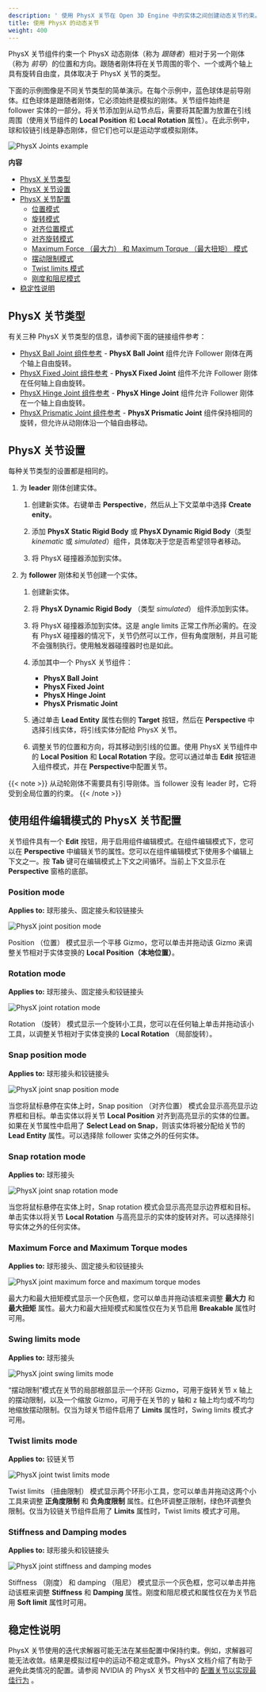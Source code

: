```yaml
---
description: ' 使用 PhysX 关节在 Open 3D Engine 中的实体之间创建动态关节约束。 '
title: 使用 PhysX 的动态关节
weight: 400
---
```


PhysX 关节组件约束一个 PhysX 动态刚体（称为 *跟随者*）相对于另一个刚体（称为 *前导*）的位置和方向。跟随者刚体将在关节周围的零个、一个或两个轴上具有旋转自由度，具体取决于 PhysX 关节的类型。

下面的示例图像是不同关节类型的简单演示。在每个示例中，蓝色球体是前导刚体。红色球体是跟随者刚体，它必须始终是模拟的刚体。关节组件始终是 follower 实体的一部分。将关节添加到从动节点后，需要将其配置为放置在引线周围（使用关节组件的 **Local Position** 和 **Local Rotation** 属性）。在此示例中，球和铰链引线是静态刚体，但它们也可以是运动学或模拟刚体。

![PhysX Joints example](/images/user-guide/physx/physx/anim-joints-example.gif)

**内容**
+ [PhysX 关节类型](#physx-joint-types)
+ [PhysX 关节设置](#physx-joint-setup)
+ [PhysX 关节配置](#physx-joint-configuration)
  + [位置模式](#position-mode)
  + [旋转模式](#rotation-mode)
  + [对齐位置模式](#snap-position-mode)
  + [对齐旋转模式](#snap-rotation-mode)
  + [Maximum Force （最大力） 和 Maximum Torque （最大扭矩） 模式](#maximum-force-and-maximum-torque-modes)
  + [摆动限制模式](#swing-limits-mode)
  + [Twist limits 模式](#twist-limits-mode)
  + [刚度和阻尼模式](#stiffness-and-damping-modes)
+ [稳定性说明](#notes-on-stability)

## PhysX 关节类型

有关三种 PhysX 关节类型的信息，请参阅下面的链接组件参考：
+ [ PhysX Ball Joint 组件参考](/docs/user-guide/components/reference/physx/ball-joint/) - **PhysX Ball Joint** 组件允许 Follower 刚体在两个轴上自由旋转。
+ [ PhysX Fixed Joint 组件参考](/docs/user-guide/components/reference/physx/fixed-joint/) - **PhysX Fixed Joint** 组件不允许 Follower 刚体在任何轴上自由旋转。
+ [ PhysX Hinge Joint 组件参考](/docs/user-guide/components/reference/physx/hinge-joint/) - **PhysX Hinge Joint** 组件允许 Follower 刚体在一个轴上自由旋转。
+ [ PhysX Prismatic Joint 组件参考](/docs/user-guide/components/reference/physx/prismatic-joint/) - **PhysX Prismatic Joint** 组件保持相同的旋转，但允许从动刚体沿一个轴自由移动。

## PhysX 关节设置 

每种关节类型的设置都是相同的。

1. 为 **leader** 刚体创建实体。

   1. 创建新实体。右键单击 **Perspective**，然后从上下文菜单中选择 **Create enity**。

   1. 添加 **PhysX Static Rigid Body** 或 **PhysX Dynamic Rigid Body**（类型 *kinematic* 或 *simulated*）组件，具体取决于您是否希望领导者移动。

   1. 将 PhysX 碰撞器添加到实体。

1. 为 **follower** 刚体和关节创建一个实体。

   1. 创建新实体。

   1. 将 **PhysX Dynamic Rigid Body** （类型 *simulated*） 组件添加到实体。

   1. 将 PhysX 碰撞器添加到实体。这是 angle limits 正常工作所必需的。在没有 PhysX 碰撞器的情况下，关节仍然可以工作，但有角度限制，并且可能不会强制执行。使用触发器碰撞器时也是如此。

   1. 添加其中一个 PhysX 关节组件：
      + **PhysX Ball Joint**
      + **PhysX Fixed Joint**
      + **PhysX Hinge Joint**
      + **PhysX Prismatic Joint**

   1. 通过单击 **Lead Entity** 属性右侧的 **Target** 按钮，然后在 **Perspective** 中选择引线实体，将引线实体分配给 PhysX 关节。

   1. 调整关节的位置和方向，将其移动到引线的位置。使用 PhysX 关节组件中的 **Local Position** 和 **Local Rotation** 字段。您可以通过单击 **Edit** 按钮进入组件模式，并在 **Perspective**中配置关节。

{{< note >}}
从动轮刚体不需要具有引导刚体。当 follower 没有 leader 时，它将受到全局位置的约束。
{{< /note >}}

## 使用组件编辑模式的 PhysX 关节配置

关节组件具有一个 **Edit** 按钮，用于启用组件编辑模式。在组件编辑模式下，您可以在 **Perspective** 中编辑关节的属性。您可以在组件编辑模式下使用多个编辑上下文之一。按 **Tab** 键可在编辑模式上下文之间循环。当前上下文显示在 **Perspective** 窗格的底部。

### Position mode 

**Applies to:** 球形接头、固定接头和铰链接头

![PhysX joint position mode](/images/user-guide/physx/physx/ui-physx-joint-position-mode.png)

Position （位置） 模式显示一个平移 Gizmo，您可以单击并拖动该 Gizmo 来调整关节相对于实体变换的 **Local Position（本地位置）**。

### Rotation mode 

**Applies to:** 球形接头、固定接头和铰链接头

![PhysX joint rotation mode](/images/user-guide/physx/physx/ui-physx-joint-rotation-mode.png)

Rotation （旋转） 模式显示一个旋转小工具，您可以在任何轴上单击并拖动该小工具，以调整关节相对于实体变换的 **Local Rotation** （局部旋转）。

### Snap position mode 

**Applies to:** 球形接头和铰链接头

![PhysX joint snap position mode](/images/user-guide/physx/physx/ui-physx-joint-snap-position-mode.png)

当您将鼠标悬停在实体上时，Snap position （对齐位置） 模式会显示高亮显示边界框和目标。单击实体以将关节 **Local Position** 对齐到高亮显示的实体的位置。如果在关节属性中启用了 **Select Lead on Snap**，则该实体将被分配给关节的 **Lead Entity** 属性。可以选择除 follower 实体之外的任何实体。

### Snap rotation mode 

**Applies to:** 球形接头

![PhysX joint snap rotation mode](/images/user-guide/physx/physx/ui-physx-joint-snap-rotation-mode.png)

当您将鼠标悬停在实体上时，Snap rotation 模式会显示高亮显示边界框和目标。单击实体以将关节 **Local Rotation** 与高亮显示的实体的旋转对齐。可以选择除引导实体之外的任何实体。

### Maximum Force and Maximum Torque modes 

**Applies to:** 球形接头、固定接头和铰链接头

![PhysX joint maximum force and maximum torque modes](/images/user-guide/physx/physx/ui-physx-joint-breakable-properties-mode.png)

最大力和最大扭矩模式显示一个灰色框，您可以单击并拖动该框来调整 **最大力** 和 **最大扭矩** 属性。最大力和最大扭矩模式和属性仅在为关节启用 **Breakable** 属性时可用。

### Swing limits mode 

**Applies to:** 球形接头

![PhysX joint swing limits mode](/images/user-guide/physx/physx/ui-physx-joint-swing-limit-mode.png)

“摆动限制”模式在关节的局部根部显示一个环形 Gizmo，可用于旋转关节 x 轴上的摆动限制，以及一个缩放 Gizmo，可用于在关节的 y 轴和 z 轴上均匀或不均匀地缩放摆动限制。仅当为球关节组件启用了 **Limits** 属性时，Swing limits 模式才可用。

### Twist limits mode 

**Applies to:** 铰链关节

![PhysX joint twist limits mode](/images/user-guide/physx/physx/ui-physx-joint-twist-limit-mode.png)

Twist limits （扭曲限制） 模式显示两个环形小工具，您可以单击并拖动这两个小工具来调整 **正角度限制** 和 **负角度限制** 属性。红色环调整正限制，绿色环调整负限制。仅当为铰链关节组件启用了 **Limits** 属性时，Twist limits 模式才可用。

### Stiffness and Damping modes 

**Applies to:** 球形接头和铰链接头

![PhysX joint stiffness and damping modes](/images/user-guide/physx/physx/ui-physx-joint-soft-limit-properties-mode.png)

Stiffness （刚度） 和 damping （阻尼） 模式显示一个灰色框，您可以单击并拖动该框来调整 **Stiffness** 和 **Damping** 属性。刚度和阻尼模式和属性仅在为关节启用 **Soft limit** 属性时可用。

## 稳定性说明

PhysX 关节使用的迭代求解器可能无法在某些配置中保持约束。例如，求解器可能无法收敛。结果是模拟过程中的运动不稳定或意外。PhysX 文档介绍了有助于避免此类情况的配置。请参阅 NVIDIA 的 PhysX 关节文档中的 [配置关节以实现最佳行为](https://docs.nvidia.com/gameworks/content/gameworkslibrary/physx/guide/Manual/Joints.html#configuring-joints-for-best-behavior) 。
